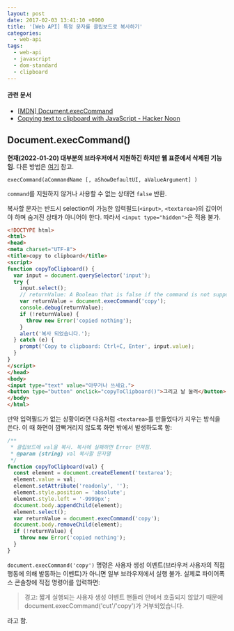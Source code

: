 ```yaml
---
layout: post
date: 2017-02-03 13:41:10 +0900
title: '[Web API] 특정 문자를 클립보드로 복사하기'
categories:
  - web-api
tags:
  - web-api
  - javascript
  - dom-standard
  - clipboard
---
```


#### 관련 문서

- [\[MDN\] Document.execCommand](https://developer.mozilla.org/en-US/docs/Web/API/Document/execCommand)
- [Copying text to clipboard with JavaScript - Hacker Noon](https://hackernoon.com/copying-text-to-clipboard-with-javascript-df4d4988697f)


## Document.execCommand()

**현재(2022-01-20) 대부분의 브라우저에서 지원하긴 하지만 웹 표준에서 삭제된 기능임**. 다른 방법은 [여기](https://stackoverflow.com/questions/60581285/execcommand-is-now-obsolete-whats-the-alternative) 참고.

```
execCommand(aCommandName [, aShowDefaultUI, aValueArgument] )
```

`command`를 지원하지 않거나 사용할 수 없는 상태면 `false` 반환.

복사할 문자는 반드시 selection이 가능한 입력필드(`<input>`, `<textarea>`)의 값이어야 하며 숨겨진 상태가 아니어야 한다. 따라서 `<input type="hidden">`은 적용 불가.

```html
<!DOCTYPE html>
<html>
<head>
<meta charset="UTF-8">
<title>copy to clipboard</title>
<script>
function copyToClipboard() {
  var input = document.querySelector('input');
  try {
    input.select();
    // returnValue: A Boolean that is false if the command is not supported or enabled.
    var returnValue = document.execCommand('copy');
    console.debug(returnValue);
    if (!returnValue) {
      throw new Error('copied nothing');
    }
    alert('복사 되었습니다.');
  } catch (e) {
    prompt('Copy to clipboard: Ctrl+C, Enter', input.value);
  }
}
</script>
</head>
<body>
<input type="text" value="아무거나 쓰세요.">
<button type="button" onclick="copyToClipboard()">그리고 날 눌러</button>
</body>
</html>
```

만약 입력필드가 없는 상황이라면 다음처럼 `<textarea>`를 만들었다가 지우는 방식을 쓴다. 이 때 화면이 깜빡거리지 않도록 화면 밖에서 발생하도록 함:

```js
/**
 * 클립보드에 val을 복사. 복사에 실패하면 Error 던져짐.
 * @param {string} val 복사할 문자열
 */
function copyToClipboard(val) {
  const element = document.createElement('textarea');
  element.value = val;
  element.setAttribute('readonly', '');
  element.style.position = 'absolute';
  element.style.left = '-9999px';
  document.body.appendChild(element);
  element.select();
  var returnValue = document.execCommand('copy');
  document.body.removeChild(element);
  if (!returnValue) {
    throw new Error('copied nothing');
  }
}
```

`document.execCommand('copy')` 명령은 사용자 생성 이벤트(브라우저 사용자의 직접 행동에 의해 발동하는 이벤트)가 아니면 일부 브라우저에서 실행 불가. 실제로 파이어폭스 콘솔창에 직접 명령어를 입력하면:

> 경고: 짧게 실행되는 사용자 생성 이벤트 핸들러 안에서 호출되지 않았기 때문에 document.execCommand('cut'/'copy')가 거부되었습니다.

라고 함.
